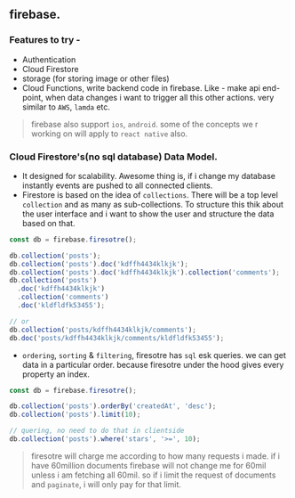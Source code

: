 ## firebase.

### Features to try -

- Authentication
- Cloud Firestore
- storage (for storing image or other files)
- Cloud Functions, write backend code in firebase. Like - make api end-point, when data changes i want to trigger all this other actions. very similar to `AWS`, `lamda` etc.

> firebase also support `ios`, `android`. some of the concepts we r working on will apply to `react native` also.

### Cloud Firestore's(no sql database) Data Model.

- It designed for scalability. Awesome thing is, if i change my database instantly events are pushed to all connected clients.
- Firestore is based on the idea of `collections`. There will be a top level `collection` and as many as sub-collections. To structure this thik about the user interface and i want to show the user and structure the data based on that.

```js
const db = firebase.firesotre();

db.collection('posts');
db.collection('posts').doc('kdffh4434klkjk');
db.collection('posts').doc('kdffh4434klkjk').collection('comments');
db.collection('posts')
  .doc('kdffh4434klkjk')
  .collection('comments')
  .doc('kldfldfk53455');

// or
db.collection('posts/kdffh4434klkjk/comments');
db.doc('posts/kdffh4434klkjk/comments/kldfldfk53455');
```

- `ordering`, `sorting` & `filtering`, firesotre has `sql` esk queries. we can get data in a particular order. because firesotre under the hood gives every property an index.

```js
const db = firebase.firesotre();

db.collection('posts').orderBy('createdAt', 'desc');
db.collection('posts').limit(10);

// quering, no need to do that in clientside
db.collection('posts').where('stars', '>=', 10);
```

> firesotre will charge me according to how many requests i made. if i have 60million documents firebase will not change me for 60mil unless i am fetching all 60mil. so if i limit the request of documents and `paginate`, i will only pay for that limit.
